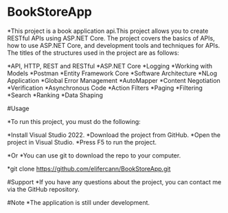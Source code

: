 # BookStoreApp

*This project is a book application api.This project allows you to create RESTful APIs using ASP.NET Core. The project covers the basics of APIs, how to use ASP.NET Core, and development tools and techniques for APIs. The titles of the structures used in the project are as follows: 

*API, HTTP, REST and RESTful
*ASP.NET Core
*Logging
*Working with Models
*Postman
*Entity Framework Core
*Software Architecture
*NLog Application
*Global Error Management
*AutoMapper
*Content Negotiation
*Verification
*Asynchronous Code
*Action Filters
*Paging
*Filtering
*Search
*Ranking
*Data Shaping

#Usage

*To run this project, you must do the following:

*Install Visual Studio 2022.
*Download the project from GitHub.
*Open the project in Visual Studio.
*Press F5 to run the project.

*Or 
*You can use git to download the repo to your computer.

*git clone https://github.com/elifercann/BookStoreApp.git

#Support
*If you have any questions about the project, you can contact me via the GitHub repository.

#Note
*The application is still under development.

